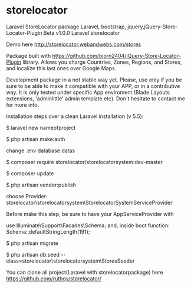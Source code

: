 # storelocator
Laravel StoreLocator package
Laravel, bootstrap, jquery,jQuery-Store-Locator-Plugin
Beta v1.0.0 Laravel storelocator 

Demo here http://storelocator.webandwebs.com/stores

Package built with https://github.com/bjorn2404/jQuery-Store-Locator-Plugin library. Allows you charge Countries, Zones, Regions, and Stores, and localize this last ones over Google Maps. 

Development package in a not stable way yet. Please, use only if you be sure to be able to make it compatible with your APP, or in a contributive way. It is only tested under specific App enviroment (Blade Layouts extensions, 'adminlittle' admin template etc).
Don´t hesitate to contact me for more info.

Installation steps over a clean Laravel installation (v 5.5):

$ laravel new nameofproject

$ php artisan make:auth

change .env database datas

$ composer require storelocator/storelocatorsystem:dev-master

$ composer update

$ php artisan vendor:publish

choose Provider: storelocator\storelocatorsystem\StorelocatorSystemServiceProvider

Before make this step, be sure to have your AppServiceProvider with  

use Illuminate\Support\Facades\Schema;
 and, inside boot function: 
 Schema::defaultStringLength(191);

$ php artisan migrate

$ php artisan db:seed --class=storelocator\\storelocatorsystem\\StoresSeeder

You can clone all project(Laravel with storelocatorpackage) here https://github.com/ruthqv/storelocator/

